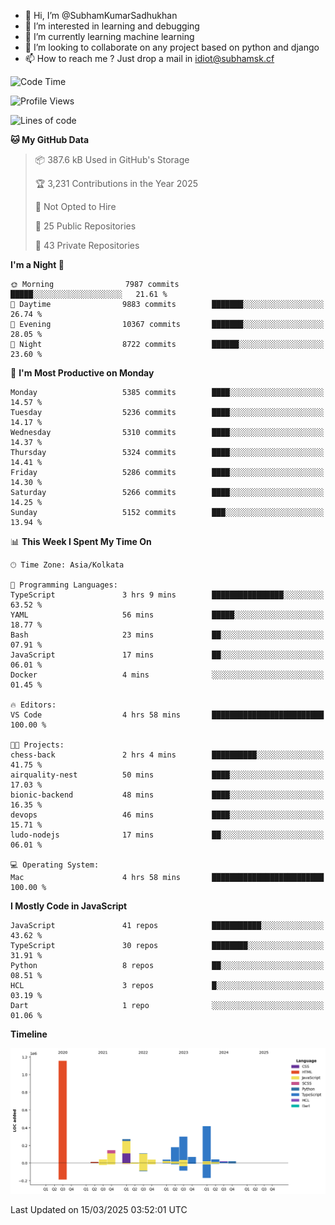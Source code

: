- 👋 Hi, I’m @SubhamKumarSadhukhan
- 👀 I’m interested in learning and debugging
- 🌱 I’m currently learning machine learning
- 💞️ I’m looking to collaborate on any project based on python and django
- 📫 How to reach me ?
      Just drop a mail in idiot@subhamsk.cf

<!---
SubhamKumarSadhukhan/SubhamKumarSadhukhan is a ✨ special ✨ repository because its `README.md` (this file) appears on your GitHub profile.
You can click the Preview link to take a look at your changes.
--->


<!--START_SECTION:waka-->
![Code Time](http://img.shields.io/badge/Code%20Time-2%2C781%20hrs%2040%20mins-blue)

![Profile Views](http://img.shields.io/badge/Profile%20Views-3-blue)

![Lines of code](https://img.shields.io/badge/From%20Hello%20World%20I%27ve%20Written-2.8%20million%20lines%20of%20code-blue)

**🐱 My GitHub Data** 

> 📦 387.6 kB Used in GitHub's Storage 
 > 
> 🏆 3,231 Contributions in the Year 2025
 > 
> 🚫 Not Opted to Hire
 > 
> 📜 25 Public Repositories 
 > 
> 🔑 43 Private Repositories 
 > 
**I'm a Night 🦉** 

```text
🌞 Morning                7987 commits        █████░░░░░░░░░░░░░░░░░░░░   21.61 % 
🌆 Daytime                9883 commits        ███████░░░░░░░░░░░░░░░░░░   26.74 % 
🌃 Evening                10367 commits       ███████░░░░░░░░░░░░░░░░░░   28.05 % 
🌙 Night                  8722 commits        ██████░░░░░░░░░░░░░░░░░░░   23.60 % 
```
📅 **I'm Most Productive on Monday** 

```text
Monday                   5385 commits        ████░░░░░░░░░░░░░░░░░░░░░   14.57 % 
Tuesday                  5236 commits        ████░░░░░░░░░░░░░░░░░░░░░   14.17 % 
Wednesday                5310 commits        ████░░░░░░░░░░░░░░░░░░░░░   14.37 % 
Thursday                 5324 commits        ████░░░░░░░░░░░░░░░░░░░░░   14.41 % 
Friday                   5286 commits        ████░░░░░░░░░░░░░░░░░░░░░   14.30 % 
Saturday                 5266 commits        ████░░░░░░░░░░░░░░░░░░░░░   14.25 % 
Sunday                   5152 commits        ███░░░░░░░░░░░░░░░░░░░░░░   13.94 % 
```


📊 **This Week I Spent My Time On** 

```text
🕑︎ Time Zone: Asia/Kolkata

💬 Programming Languages: 
TypeScript               3 hrs 9 mins        ████████████████░░░░░░░░░   63.52 % 
YAML                     56 mins             █████░░░░░░░░░░░░░░░░░░░░   18.77 % 
Bash                     23 mins             ██░░░░░░░░░░░░░░░░░░░░░░░   07.91 % 
JavaScript               17 mins             ██░░░░░░░░░░░░░░░░░░░░░░░   06.01 % 
Docker                   4 mins              ░░░░░░░░░░░░░░░░░░░░░░░░░   01.45 % 

🔥 Editors: 
VS Code                  4 hrs 58 mins       █████████████████████████   100.00 % 

🐱‍💻 Projects: 
chess-back               2 hrs 4 mins        ██████████░░░░░░░░░░░░░░░   41.75 % 
airquality-nest          50 mins             ████░░░░░░░░░░░░░░░░░░░░░   17.03 % 
bionic-backend           48 mins             ████░░░░░░░░░░░░░░░░░░░░░   16.35 % 
devops                   46 mins             ████░░░░░░░░░░░░░░░░░░░░░   15.71 % 
ludo-nodejs              17 mins             ██░░░░░░░░░░░░░░░░░░░░░░░   06.01 % 

💻 Operating System: 
Mac                      4 hrs 58 mins       █████████████████████████   100.00 % 
```

**I Mostly Code in JavaScript** 

```text
JavaScript               41 repos            ███████████░░░░░░░░░░░░░░   43.62 % 
TypeScript               30 repos            ████████░░░░░░░░░░░░░░░░░   31.91 % 
Python                   8 repos             ██░░░░░░░░░░░░░░░░░░░░░░░   08.51 % 
HCL                      3 repos             █░░░░░░░░░░░░░░░░░░░░░░░░   03.19 % 
Dart                     1 repo              ░░░░░░░░░░░░░░░░░░░░░░░░░   01.06 % 
```



**Timeline**

![Lines of Code chart](https://raw.githubusercontent.com/SubhamKumarSadhukhan/SubhamKumarSadhukhan/main/assets/bar_graph.png)


 Last Updated on 15/03/2025 03:52:01 UTC
<!--END_SECTION:waka-->
